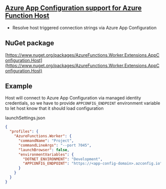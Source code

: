 ## [Azure App Configuration support for Azure Function Host](src/AzureFunctions.Worker.Extensions.AppConfiguration.Host/readme.md)
- Resolve host triggered connection strings via Azure App Configuration

## NuGet package
[https://www.nuget.org/packages/AzureFunctions.Worker.Extensions.AppConfiguration.Host](https://www.nuget.org/packages/AzureFunctions.Worker.Extensions.AppConfiguration.Host)

## Example

Host will connect to Azure App Configuration via managed identity credentials, so we have to provide
`APPCONFIG_ENDPOINT` environment variable to let host know that it should load configuration

launchSettings.json
```json
{
  "profiles": {
    "AzureFunctions.Worker": {
      "commandName": "Project",
      "commandLineArgs": "--port 7045",
      "launchBrowser": false,
      "environmentVariables": {
        "DOTNET_ENVIRONMENT": "Development",
        "APPCONFIG_ENDPOINT": "https://<app-config-domain>.azconfig.io" // <-- notifies host to load Azure App Configuration
      }
    }
  }
}
```

